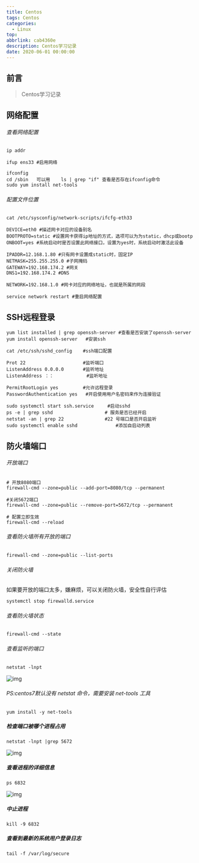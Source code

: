 ```yaml
---
title: Centos
tags: Centos
categories:
  - Linux
top: 
abbrlink: cab4360e
description: Centos学习记录
date: 2020-06-01 00:00:00
---
```


## 前言

> Centos学习记录

## 网络配置

###### 查看网络配置

```shell
ip addr 	

ifup ens33 #启用网络

ifconfig     
cd /sbin   可以用    ls | grep "if" 查看是否存在ifconfig命令
sudo yum install net-tools
```

###### 配置文件位置

```shell
cat /etc/sysconfig/network-scripts/ifcfg-eth33
```

```shell
DEVICE=eth0 #描述网卡对应的设备别名
BOOTPROTO=static #设置网卡获得ip地址的方式，选项可以为为static，dhcp或bootp
ONBOOT=yes #系统启动时是否设置此网络接口，设置为yes时，系统启动时激活此设备

IPADDR=12.168.1.80 #只有网卡设置成static时，固定IP
NETMASK=255.255.255.0 #子网掩码
GATEWAY=192.168.174.2 #网关
DNS1=192.168.174.2 #DNS

NETWORK=192.168.1.0 #网卡对应的网络地址，也就是所属的网段
```

```shell
service network restart #重启网络配置
```



## SSH远程登录

```shell
yum list installed | grep openssh-server #查看是否安装了openssh-server
yum install openssh-server   #安装ssh
```

```shell
cat /etc/ssh/sshd_config    #ssh端口配置

Prot 22						#监听端口
ListenAddress 0.0.0.0		#监听地址
ListenAddress ：： 			#监听地址

PermitRootLogin yes			#允许远程登录
PasswordAuthentication yes   #开启使用用户名密码来作为连接验证
```

```shell
sudo systemctl start ssh.service     #启动sshd
ps -e | grep sshd  					# 服务是否已经开启
netstat -an | grep 22 				#22 号端口是否开启监听
sudo systemctl enable sshd				#添加自启动列表
```



## 防火墙端口

###### 开放端口

```shell
# 开放8080端口
firewall-cmd --zone=public --add-port=8080/tcp --permanent

#关闭5672端口
firewall-cmd --zone=public --remove-port=5672/tcp --permanent

# 配置立即生效
firewall-cmd --reload
```



###### 查看防火墙所有开放的端口

```shell
firewall-cmd --zone=public --list-ports
```



###### 关闭防火墙

如果要开放的端口太多，嫌麻烦，可以关闭防火墙，安全性自行评估

```shell
systemctl stop firewalld.service
```



###### 查看防火墙状态

```shell
firewall-cmd --state
```



###### 查看监听的端口

```shell
netstat -lnpt
```

![img](https://s1.ax1x.com/2020/09/30/0mOssJ.png)

###### PS:centos7默认没有 netstat 命令，需要安装 net-tools 工具

```shell
yum install -y net-tools
```



##### 检查端口被哪个进程占用

```shell
netstat -lnpt |grep 5672
```

![img](https://s1.ax1x.com/2020/09/30/0mOHeA.png)



##### 查看进程的详细信息

```shell
ps 6832
```

![img](https://s1.ax1x.com/2020/09/30/0mOqot.png)



##### 中止进程

```shell
kill -9 6832
```


##### 查看到最新的系统用户登录日志

```shell
tail -f /var/log/secure
```


























